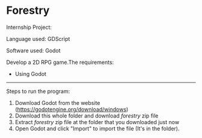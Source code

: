 # Forestry

Internship Project:

Language used: GDScript

Software used: Godot

Develop a 2D RPG game.The requirements:
- Using Godot

---------------------------------------------------------------------------------------------------

Steps to run the program:

1. Download Godot from the website (https://godotengine.org/download/windows)
2. Download this whole folder and download *forestry* zip file 
3. Extract *forestry* zip file at the folder that you downloaded just now
4. Open Godot and click "Import" to import the file (It's in the folder).
